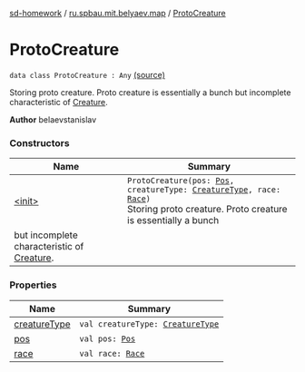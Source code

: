 [sd-homework](../../index.md) / [ru.spbau.mit.belyaev.map](../index.md) / [ProtoCreature](.)

# ProtoCreature

`data class ProtoCreature : Any` [(source)](https://github.com/StasBel/sd-homework/blob/Roguelike/src/main/kotlin/ru/spbau/mit/belyaev/map/Proto.kt#L13)

Storing proto creature. Proto creature is essentially a bunch
but incomplete characteristic of [Creature](#).

**Author**
belaevstanislav

### Constructors

| Name | Summary |
|---|---|
| [&lt;init&gt;](-init-.md) | `ProtoCreature(pos: `[`Pos`](../../ru.spbau.mit.belyaev.world/-pos/index.md)`, creatureType: `[`CreatureType`](../../ru.spbau.mit.belyaev.world/-creature-type/index.md)`, race: `[`Race`](../../ru.spbau.mit.belyaev.world/-race/index.md)`)`<br>Storing proto creature. Proto creature is essentially a bunch
but incomplete characteristic of [Creature](#). |

### Properties

| Name | Summary |
|---|---|
| [creatureType](creature-type.md) | `val creatureType: `[`CreatureType`](../../ru.spbau.mit.belyaev.world/-creature-type/index.md) |
| [pos](pos.md) | `val pos: `[`Pos`](../../ru.spbau.mit.belyaev.world/-pos/index.md) |
| [race](race.md) | `val race: `[`Race`](../../ru.spbau.mit.belyaev.world/-race/index.md) |
